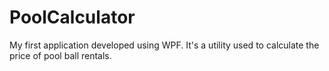 # PoolCalculator
My first application developed using WPF. 
It's a utility used to calculate the price of pool ball rentals.

